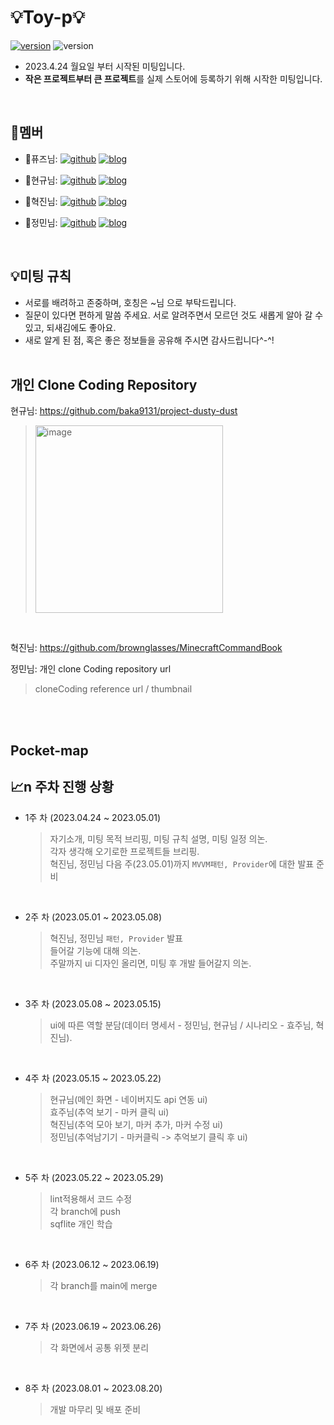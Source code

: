 # 💡Toy-p💡
[![version](https://img.shields.io/badge/Flutter-02569B?style=flat&logo=Flutter&logoColor=white)](https://docs.flutter.dev/get-started/install)
![version](https://img.shields.io/badge/v.3.7.3-512BD4?style=flat)
- 2023.4.24 월요일 부터 시작된 미팅입니다. 
- **작은 프로젝트부터 큰 프로젝트**를 실제 스토어에 등록하기 위해 시작한 미팅입니다.
<br>

## :busts_in_silhouette:멤버
- :bust_in_silhouette:퓨즈님:
[![github](https://img.shields.io/badge/GitHub-663399?style=flat&logo=GitHub&logoColor=white)](https://github.com/hodu-angel)
[![blog](https://img.shields.io/badge/Velog-20C997?style=flat&logo=Velog&logoColor=white)](https://velog.io/@hodu_angel)

- :bust_in_silhouette:현규님:
[![github](https://img.shields.io/badge/GitHub-663399?style=flat&logo=GitHub&logoColor=white)](https://github.com/baka9131)
[![blog](https://img.shields.io/badge/Tistory-343A40?style=flat&logo=Tistory&logoColor=white)](https://baka9131.tistory.com/)

- :bust_in_silhouette:혁진님:
[![github](https://img.shields.io/badge/GitHub-663399?style=flat&logo=GitHub&logoColor=white)](https://github.com/brownglasses)
[![blog](https://img.shields.io/badge/Velog-20C997?style=flat&logo=Velog&logoColor=white)](https://velog.io/@lhj11692)
- :bust_in_silhouette:정민님:
[![github](https://img.shields.io/badge/GitHub-663399?style=flat&logo=GitHub&logoColor=white)](https://github.com/okm1172)
[![blog](https://img.shields.io/badge/Velog-20C997?style=flat&logo=Velog&logoColor=white)](https://velog.io/@suerte_0)

<br>

## :bulb:미팅 규칙
- 서로를 배려하고 존중하며, 호칭은 ~님 으로 부탁드립니다.
- 질문이 있다면 편하게 말씀 주세요. 서로 알려주면서 모르던 것도 새롭게 알아 갈 수 있고, 되새김에도 좋아요.
- 새로 알게 된 점, 혹은 좋은 정보들을 공유해 주시면 감사드립니다^-^!
<br><br>

## 개인 Clone Coding Repository
현규님: https://github.com/baka9131/project-dusty-dust <br>
> <img width="300" alt="image" src="https://github.com/toy-p/Intro/assets/90611410/a92e69e9-a32c-4464-a475-88ecc1587671">
 <br>

혁진님: https://github.com/brownglasses/MinecraftCommandBook <br>


정민님: 개인 clone Coding repository url <br>
> cloneCoding reference url / thumbnail <br>

<br><br>

## Pocket-map
## :chart_with_upwards_trend:n 주차 진행 상황
- 1주 차 (2023.04.24 ~ 2023.05.01)
  > 자기소개, 미팅 목적 브리핑, 미팅 규칙 설명, 미팅 일정 의논.<br>
  > 각자 생각해 오기로한 프로젝트들 브리핑.<br>
  > 혁진님, 정민님 다음 주(23.05.01)까지 `MVVM패턴, Provider`에 대한 발표 준비
<br>

- 2주 차 (2023.05.01 ~ 2023.05.08)
  > 혁진님, 정민님 `패턴, Provider` 발표<br>
  > 들어갈 기능에 대해 의논.<br>
  > 주말까지 ui 디자인 올리면, 미팅 후 개발 들어갈지 의논.
<br>

- 3주 차 (2023.05.08 ~ 2023.05.15)
  > ui에 따른 역할 분담(데이터 명세서 - 정민님, 현규님 / 시나리오 - 효주님, 혁진님).
<br>

- 4주 차 (2023.05.15 ~ 2023.05.22)
  > 현규님(메인 화면 - 네이버지도 api 연동 ui)<br>
  > 효주님(추억 보기 - 마커 클릭 ui)<br>
  > 혁진님(추억 모아 보기, 마커 추가, 마커 수정 ui)<br>
  > 정민님(추억남기기 - 마커클릭 -> 추억보기 클릭 후 ui)<br>
<br>

- 5주 차 (2023.05.22 ~ 2023.05.29)
  > lint적용해서 코드 수정<br>
  > 각 branch에 push<br>
  > sqflite 개인 학습<br>
<br>

- 6주 차 (2023.06.12 ~ 2023.06.19)
  > 각 branch를 main에 merge<br>
<br>

- 7주 차 (2023.06.19 ~ 2023.06.26)
  > 각 화면에서 공통 위젯 분리<br>
<br>

- 8주 차 (2023.08.01 ~ 2023.08.20)
  > 개발 마무리 및 배포 준비<br>
<br>
